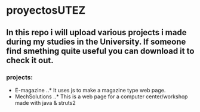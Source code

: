 # proyectosUTEZ

## In this repo i will upload various projects i made during my studies in the University. If someone find smething quite useful you can download it to check it out.

### projects:

* E-magazine
..* It uses js to make a magazine type web page.
* MechSolutions
..* This is a web page for a computer center/workshop made with java & struts2
